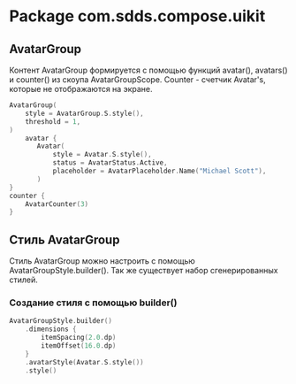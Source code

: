 # Package com.sdds.compose.uikit

## AvatarGroup

Контент AvatarGroup формируется с помощью функций avatar(), avatars() и counter() из скоупа AvatarGroupScope.
Counter - счетчик Avatar's, которые не отображаются на экране.

```kotlin
AvatarGroup(
    style = AvatarGroup.S.style(),
    threshold = 1,
) 
    avatar {
       Avatar(
           style = Avatar.S.style(),
           status = AvatarStatus.Active,
           placeholder = AvatarPlaceholder.Name("Michael Scott"),
       )
}
counter {
    AvatarCounter(3)
}     
```

## Стиль AvatarGroup

Стиль AvatarGroup можно настроить с помощью AvatarGroupStyle.builder(). Так же существует набор сгенерированных стилей.

### Создание стиля с помощью builder()

```kotlin
AvatarGroupStyle.builder()
    .dimensions {
        itemSpacing(2.0.dp)
        itemOffset(16.0.dp)
    }
    .avatarStyle(Avatar.S.style())
    .style()
```
